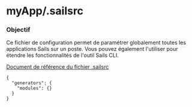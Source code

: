 # myApp/.sailsrc
### Objectif

Ce fichier de configuration permet de paramétrer globalement toutes les applications Sails sur un poste. Vous pouvez également l'utiliser pour étendre les fonctionnalités de l'outil Sails CLI.

[Document de référence du fichier .sailsrc](http://sailsjs.org/documentation/reference/Configuration/Configuration.html)



<docmeta name="displayName" value=".sailsrc">

```
{
  "generators": {
    "modules": {}
  }
}
```
